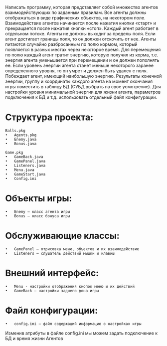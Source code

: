 Написать программу, которая представляет собой множество агентов взаимодействующих по заданным правилам.
Все агенты должны отображаться в виде графических объектов, на некотором поле. Взаимодействие агентов начинается после нажатия кнопки «старт» и прекращается после нажатия кнопки «стоп». Каждый агент работает в отдельном потоке. Агенты не должны выходит за пределы поля. Если агент достигает границы поля, то он должен отскочить от нее. Агенты питаются случайно разбросанным по полю кормом, который появляется в разных местах через некоторое время. Для перемещения по полю каждый агент тратит энергию, которую получил из корма, т.е. энергия агента уменьшается при перемещении и он должен пополнять ее. Если уровень энергии агента станет меньше некоторого заранее определенного уровня, то он умрет и должен быть удален с поля. Побеждает агент, имеющий наибольшую энергию.
Результаты конечной энергии, группу и координаты каждого агента на момент окончания игры поместить в таблицу БД (СУБД выбрать на свое усмотрение). 
Для настройки уровня минимальной энергии для жизни агента, параметров подключения к БД и т.д. использовать отдельный файл конфигурации.
#           Структура проекта:
	Balls.pkg
	•	Agents.pkg
	•	Enemy.java
	•	Bonus.java

	Game.pkg
	•	GameBack.java
	•	GamePanel.java
	•	Listeners.java
	•	Menu.java
	•	GameStart.java
	•	Config.ini
#    Объекты игры:
	•	Enemy – класс агента игры
	•	Bonus – класс бонуса игры
#    Обслуживающие классы:
	•	GamePanel – отрисовка меню, объектов и их взаимодействие
	•	Listeners – слушатель действий мышки и клавиш
#  	Внешний интерфейс:
	•	Menu - настройки отображения кнопок меню и их действий
	•	GameBack – настройки заднего фона игры
# 	Файл конфигурации:
	•	config.ini – файл содержащий информацию о настройках игры
Изменив атрибуты в файле config.ini мы можем задать подключение к БД и время жизни Агентов
